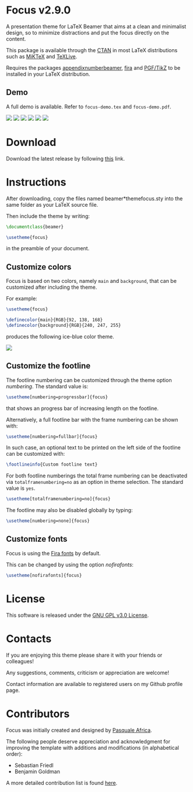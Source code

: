 # Focus v2.9.0
A presentation theme for LaTeX Beamer that aims at a clean and minimalist design,
so to minimize distractions and put the focus directly on the content.

This package is available through the [CTAN](https://ctan.org/pkg/beamertheme-focus) in
most LaTeX distributions such as [MiKTeX](https://ctan.org/pkg/miktex) and [TeXLive](https://ctan.org/pkg/texlive).

Requires the packages [appendixnumberbeamer](https://ctan.org/pkg/appendixnumberbeamer),
[fira](https://ctan.org/pkg/fira) and [PGF/TikZ](https://ctan.org/pkg/pgf)
to be installed in your LaTeX distribution.

Demo
----
A full demo is available. Refer to `focus-demo.tex` and `focus-demo.pdf`.

![](https://github.com/elauksap/focustheme/blob/master/focus-demo/demo-titlepage.jpg)
![](https://github.com/elauksap/focustheme/blob/master/focus-demo/demo-subsectionpage.jpg)
![](https://github.com/elauksap/focustheme/blob/master/focus-demo/demo-typeset.jpg)
![](https://github.com/elauksap/focustheme/blob/master/focus-demo/demo-focus.jpg)
![](https://github.com/elauksap/focustheme/blob/master/focus-demo/demo-references.jpg)
![](https://github.com/elauksap/focustheme/blob/master/focus-demo/demo-appendix.jpg)

Download
========
Download the latest release by following [this](https://github.com/elauksap/focustheme/releases) link.

Instructions
============
After downloading, copy the files named beamer*themefocus.sty into the same folder as your LaTeX source file.

Then include the theme by writing:
```latex
\documentclass{beamer}

\usetheme{focus}
```
in the preamble of your document.

Customize colors
----------------
Focus is based on two colors, namely `main` and `background`, that can be customized after including the theme.

For example:
```latex
\usetheme{focus}

\definecolor{main}{RGB}{92, 138, 168}
\definecolor{background}{RGB}{240, 247, 255}
```
produces the following ice-blue color theme.

![](https://github.com/elauksap/focustheme/blob/master/focus-demo/demo-titlepage-color.jpg)

Customize the footline
----------------------
The footline numbering can be customized through the theme option _numbering_. The standard value is:
```latex
\usetheme[numbering=progressbar]{focus}
```
that shows an progress bar of increasing length on the footline.

Alternatively, a full footline bar with the frame numbering can be shown with:
```latex
\usetheme[numbering=fullbar]{focus}
```
In such case, an optional text to be printed on the left side of the footline
can be customized with:
```latex
\footlineinfo{Custom footline text}
```

For both footline numberings the total frame numbering can be deactivated via `totalframenumbering=no` as an option in theme selection. The standard value is `yes`.
```latex
\usetheme[totalframenumbering=no]{focus}
```

The footline may also be disabled globally by typing:
```latex
\usetheme[numbering=none]{focus}
```


Customize fonts
---------------
Focus is using the [Fira fonts](https://bboxtype.com/typefaces/FiraSans/) by default.

This can be changed by using the option _nofirafonts_:
```latex
\usetheme[nofirafonts]{focus}
```

License
=======
This software is released under the [GNU GPL v3.0 License](https://www.gnu.org/licenses/gpl-3.0.en.html).

Contacts
========
If you are enjoying this theme please share it with your friends or colleagues!

Any suggestions, comments, criticism or appreciation are welcome!

Contact information are available to registered users on my Github profile page.

Contributors
============
Focus was initially created and designed by [Pasquale Africa](https://github.com/elauksap).

The following people deserve appreciation and acknowledgment for improving the template with
additions and modifications (in alphabetical order):

- Sebastian Friedl
- Benjamin Goldman

A more detailed contribution list is found [here](https://github.com/elauksap/focus-beamertheme/graphs/contributors).
